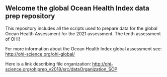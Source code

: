 ## Welcome the global Ocean Health Index data prep repository

This repository includes all the scripts used to prepare data for the global Ocean Health Assessment
for the 2021 assessment. The tenth assessment of OHI! 

For more information about the Ocean Health Index global assessment see: http://ohi-science.org/ohi-global/

Here is a link describing file organization: http://ohi-science.org/ohiprep_v2018/src/dataOrganization_SOP
